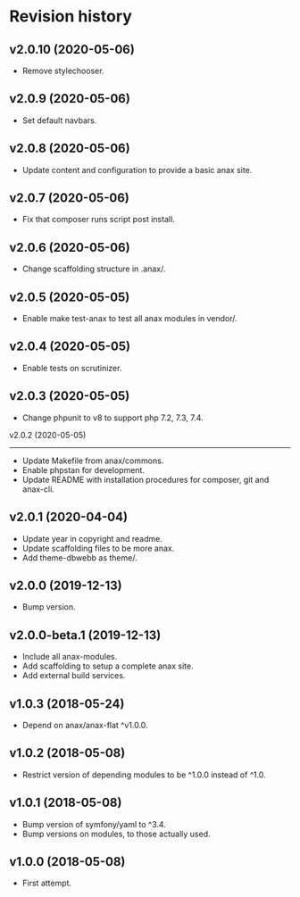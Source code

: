 Revision history
=================================



v2.0.10 (2020-05-06)
---------------------------------

* Remove stylechooser.



v2.0.9 (2020-05-06)
---------------------------------

* Set default navbars.



v2.0.8 (2020-05-06)
---------------------------------

* Update content and configuration to provide a basic anax site.



v2.0.7 (2020-05-06)
---------------------------------

* Fix that composer runs script post install.



v2.0.6 (2020-05-06)
---------------------------------

* Change scaffolding structure in .anax/.



v2.0.5 (2020-05-05)
---------------------------------

* Enable make test-anax to test all anax modules in vendor/.



v2.0.4 (2020-05-05)
---------------------------------

* Enable tests on scrutinizer.



v2.0.3 (2020-05-05)
---------------------------------

* Change phpunit to v8 to support php 7.2, 7.3, 7.4.



v2.0.2 (2020-05-05)

---------------------------------

* Update Makefile from anax/commons.
* Enable phpstan for development.
* Update README with installation procedures for composer, git and anax-cli.



v2.0.1 (2020-04-04)
---------------------------------

* Update year in copyright and readme.
* Update scaffolding files to be more anax.
* Add theme-dbwebb as theme/.



v2.0.0 (2019-12-13)
---------------------------------

* Bump version.



v2.0.0-beta.1 (2019-12-13)
---------------------------------

* Include all anax-modules.
* Add scaffolding to setup a complete anax site.
* Add external build services.



v1.0.3 (2018-05-24)
---------------------------------

* Depend on anax/anax-flat ^v1.0.0.



v1.0.2 (2018-05-08)
---------------------------------

* Restrict version of depending modules to be ^1.0.0 instead of ^1.0.


v1.0.1 (2018-05-08)
---------------------------------

* Bump version of symfony/yaml to ^3.4.
* Bump versions on modules, to those actually used.



v1.0.0 (2018-05-08)
---------------------------------

* First attempt.
